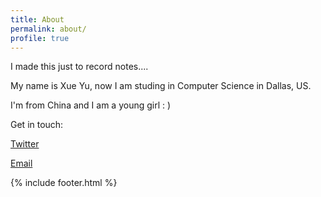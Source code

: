 ```yaml
---
title: About
permalink: about/
profile: true
---
```


I made this just to record notes....


My name is Xue Yu, now I am studing in Computer Science in Dallas, US.
 

I'm from China and I am a young girl  : )


Get in touch:

<a href="http://twitter.com/yuxue1989">Twitter</a>

<a href="mailto:xue_yu@me.com?subject=Hello">Email</a>


{% include footer.html %}